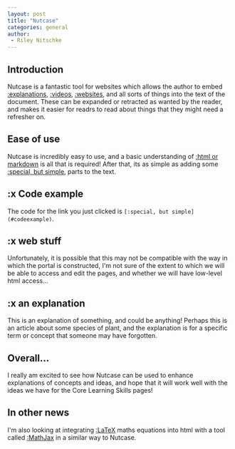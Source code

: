 ```yaml
---
layout: post
title: "Nutcase"
categories: general
author:
 - Riley Nitschke
---
```

<script src="https://cdn.jsdelivr.net/gh/ncase/nutshell/nutshell.js"></script>

## Introduction
Nutcase is a fantastic tool for websites which allows the author to embed [:explanations](#anexplanation), [:videos](https://youtu.be/bu5-VERN3XY), [:websites](https://en.wikipedia.org/wiki/Australian_Science_and_Mathematics_School), and all sorts of things into the text of the document. These can be expanded or retracted as wanted by the reader, and makes it easier for readrs to read about things that they might need a refresher on.

## Ease of use
Nutcase is incredibly easy to use, and a basic understanding of [:html or markdown](#webstuff) is all that is required! After that, its as simple as adding some [:special, but simple](#codeexample), parts to the text. 

## :x Code example
The code for the link you just clicked is `[:special, but simple](#codeexample)`.

## :x web stuff
Unfortunately, it is possible that this may not be compatible with the way in which the portal is constructed, I'm not sure of the extent to which we will be able to access and edit the pages, and whether we will have low-level html access...

## :x an explanation
This is an explanation of something, and could be anything! Perhaps this is an article about some species of plant, and the explanation is for a specific term or concept that someone may have forgotten.

## Overall...
I really am excited to see how Nutcase can be used to enhance explanations of concepts and ideas, and hope that it will work well with the ideas we have for the Core Learning Skills pages!

## In other news
I'm also looking at integrating [:LaTeX](https://en.wikipedia.org/wiki/LaTeX#) maths equations into html with a tool called [:MathJax](https://www.mathjax.org/) in a similar way to Nutcase.